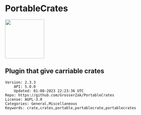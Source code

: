 # PortableCrates
<img src="https://raw.githubusercontent.com/GrosserZak/PortableCrates/9644d4778bc54645fdcf05a995cfaad7a6ca128e/PortableCrates.gif" width="128" height="128" />

## Plugin that give carriable crates
```properties
Version: 2.3.3
    API: 5.0.0
    Updated: 01-08-2023 22:23:36 UTC
Repo: https://github.com/GrosserZak/PortableCrates
License: AGPL-3.0
Categories: General,Miscellaneous
Keywords: crate,crates,portable,portablecrate,portablecrates
```